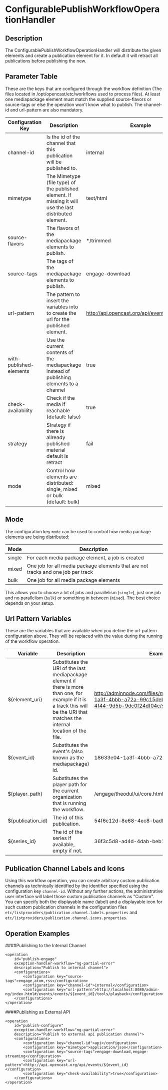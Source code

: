 # ConfigurablePublishWorkflowOperationHandler


## Description

The ConfigurablePublishWorkflowOperationHandler will distribute the given elements and create a publication element for it. In default it will retract all publications before publishing the new.
 

## Parameter Table

These are the keys that are configured through the workflow definition (The files located in /opt/opencast/etc/workflows used to process files). At least one mediapackage element must match the supplied source-flavors or source-tags or else the operation won't know what to publish. The channel-id and url-pattern are also mandatory.

|Configuration Key       |Description                                                                                             |Example                                        |
|------------------------|--------------------------------------------------------------------------------------------------------|-----------------------------------------------|
|channel-id              |Is the id of the channel that this publication will be published to.                                    |internal                                       |
|mimetype                |The Mimetype (file type) of the published element. If missing it will use the last distributed element. |text/html                                      |
|source-flavors          |The flavors of the mediapackage elements to publish.                                                    |*/trimmed                                      |
|source-tags             |The tags of the mediapackage elements to publish.                                                       |engage-download                                |
|url-pattern             |The pattern to insert the variables into to create the uri for the published element.                   |http://api.opencast.org/api/events/${event_id} |
|with-published-elements |Use the current contents of the mediapackage instead of publishing elements to a channel                |true                                           |
|check-availability      |Check if the media if reachable (default: false)                                                        |true                                           |
|strategy                |Strategy if there is allready published material default is retract                                     |fail                                           |
|mode                    |Control how elements are distributed: single, mixed or bulk (default: bulk)                             |mixed                                          |

## Mode

The configuration key `mode` can be used to control how media package elements are being distributed:

|Mode   |Description                                                                      |
|-------|---------------------------------------------------------------------------------|
|single |For each media package element, a job is created                                 |
|mixed  |One job for all media package elements that are not tracks and one job per track |
|bulk   |One job for all media package elements                                           |

This allows you to choose a lot of jobs and parallelism (`single`), just one job and no parallelism (`bulk`)
or something in between (`mixed`). The best choice depends on your setup.

## Url Pattern Variables

These are the variables that are available when you define the url-pattern configuration above. They will be replaced with the value during the running of the workflow operation.

|Variable          |Description                                                                              |Example                              |
|------------------|-----------------------------------------------------------------------------------------|-------------------------------------|
|${element_uri}    |Substitutes the URI of the last mediapackage element if there is more than one, for example if it is a track this will be the URI that matches the internal location of the file. |http://adminnode.com/files/mediapackage/18633e04-1a3f-4bbb-a72a-99c15deba1b9/cec1f067-9470-4f44-9d5b-9dc0f24df04c/short.mp4 |
|${event_id}       |Substitutes the event's (also known as the mediapackage) id.                             |18633e04-1a3f-4bbb-a72a-99c15deba1b9 |
|${player_path}    |Substitutes the player path for the current organization that is running the workflow.   |/engage/theodul/ui/core.html?id=     |
|${publication_id} |The id of this publication.                                                              |54f6c12d-8e68-4ec8-badf-cd045b33d01e |
|${series_id}      |The id of the series if available, empty if not.                                         |36f3c5d8-ad4d-4dab-beb1-1400ffab4a69 |

## Publication Channel Labels and Icons

Using this workflow operation, you can create arbitrary custom publication channels as technically identified by the
identifier specified using the configuration key `channel-id`.
Without any further actions, the administrative user interface will label those custom publication channels as
"Custom".
You can specify both the displayable name (label) and a displayable icon for such custom publication channels in the
configuration files `etc/listproviders/publication.channel.labels.properties` and
`etc/listproviders/publication.channel.icons.properties`.

## Operation Examples

####Publishing to the Internal Channel

    <operation
        id="publish-engage"
        exception-handler-workflow="ng-partial-error"
        description="Publish to internal channel">
        <configurations>
            <configuration key="source-tags">engage,atom,rss</configuration>
            <configuration key="channel-id">internal</configuration>
            <configuration key="url-pattern">http://localhost:8080/admin-ng/index.html#/events/events/${event_id}/tools/playback</configuration>
        </configurations>
    </operation>

####Publishing as External API

    <operation
        id="publish-configure"
        exception-handler-workflow="ng-partial-error"
        description="Publish to external api publication channel">
        <configurations>
            <configuration key="channel-id">api</configuration>
            <configuration key="mimetype">application/json</configuration>
            <configuration key="source-tags">engage-download,engage-streaming</configuration>
            <configuration key="url-pattern">http://api.opencast.org/api/events/${event_id}</configuration>
            <configuration key="check-availability">true</configuration>
        </configurations>
    </operation>
